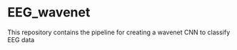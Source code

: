 # EEG_wavenet
This repository contains the pipeline for creating a wavenet CNN to classify EEG data
